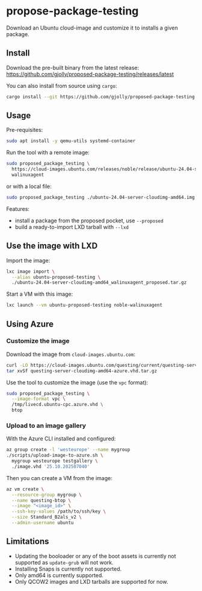 # propose-package-testing

Download an Ubuntu cloud-image and customize it to installs a given package.

## Install

Download the pre-built binary from the latest release: https://github.com/gjolly/proposed-package-testing/releases/latest

You can also install from source using `cargo`:

```bash
cargo install --git https://github.com/gjolly/proposed-package-testing
```

## Usage

Pre-requisites:

```bash
sudo apt install -y qemu-utils systemd-container
```

Run the tool with a remote image:

```bash
sudo proposed_package_testing \
  https://cloud-images.ubuntu.com/releases/noble/release/ubuntu-24.04-server-cloudimg-amd64.img \
  walinuxagent
```

or with a local file:

```bash
sudo proposed_package_testing ./ubuntu-24.04-server-cloudimg-amd64.img walinuxagent
```

Features:
 * install a package from the proposed pocket, use `--proposed`
 * build a ready-to-import LXD tarball with `--lxd`

## Use the image with LXD

Import the image:

```bash
lxc image import \
  --alias ubuntu-proposed-testing \
  ./ubuntu-24.04-server-cloudimg-amd64_walinuxagent_proposed.tar.gz
```

Start a VM with this image:

```bash
lxc launch --vm ubuntu-proposed-testing noble-walinuxagent
```

## Using Azure

### Customize the image

Download the image from `cloud-images.ubuntu.com`:

```bash
curl -LO https://cloud-images.ubuntu.com/questing/current/questing-server-cloudimg-amd64-azure.vhd.tar.gz
tar xvSf questing-server-cloudimg-amd64-azure.vhd.tar.gz
```

Use the tool to customize the image (use the `vpc` format):

```bash
sudo proposed_package_testing \
  --image-format vpc \
  /tmp/livecd.ubuntu-cpc.azure.vhd \
  btop
```

### Upload to an image gallery

With the Azure CLI installed and configured:

```bash
az group create -l 'westeurope' --name mygroup
./scripts/upload-image-to-azure.sh \
  mygroup westeurope testgallery \
  ./image.vhd '25.10.202507040'
```

Then you can create a VM from the image:

```bash
az vm create \
  --resource-group mygroup \
  --name questing-btop \
  --image "<image_id>" \
  --ssh-key-values /path/to/ssh/key \
  --size Standard_B2als_v2 \
  --admin-username ubuntu
```

## Limitations

 * Updating the booloader or any of the boot assets is currently not supported as `update-grub` will not work.
 * Installing Snaps is currently not supported.
 * Only amd64 is currently supported.
 * Only QCOW2 images and LXD tarballs are supported for now.

